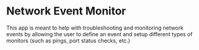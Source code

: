 # Network Event Monitor
This app is meant to help with troubleshooting and monitoring network events by allowing the user to define an event and setup different types of monitors (such as pings, port status checks, etc.)